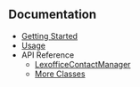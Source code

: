 ## Documentation

- [Getting Started](docs/getting-started.md)
- [Usage](docs/usage.md)
- API Reference
  - [LexofficeContactManager](docs/api-reference/LexofficeContactManager.md)
  - [More Classes](docs/api-reference)